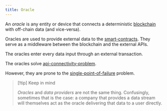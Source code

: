 ```yaml
---
title: Oracle
---
```


An _oracle_ is any entity or device that connects a deterministic [blockchain](/knowledge/web3/blockchain.md) with off-chain data (and vice-versa).

Oracles are used to provide external data to the [smart-contracts](/knowledge/web3/smart-contracts.md). They serve as a middleware between the blockchain and the external APIs.

The oracles enter every data input through an external transaction.

The oracles solve [api-connectivity-problem](/knowledge/web3/api-connectivity-problem.md).

However, they are prone to the [single-point-of-failure](/knowledge/web3/single-point-of-failure.md) problem.

> [!tip] Keep in mind
>
> _Oracles_ and _data providers_ are not the same thing. Confusingly, sometimes that is the case: a company that provides a data stream will themselves act as the oracle delivering that data to a user directly.
